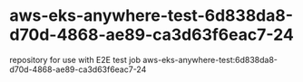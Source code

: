 # aws-eks-anywhere-test-6d838da8-d70d-4868-ae89-ca3d63f6eac7-24
repository for use with E2E test job aws-eks-anywhere-test:6d838da8-d70d-4868-ae89-ca3d63f6eac7-24
